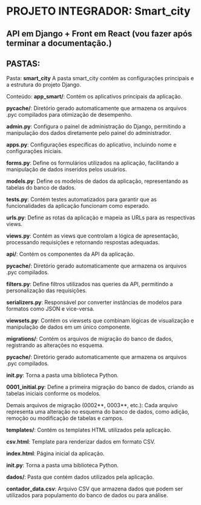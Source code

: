 # PROJETO INTEGRADOR: Smart_city

## API em Django + Front em React (vou fazer após terminar a documentação.)

## PASTAS:

Pasta: **smart_city**
    A pasta smart_city contém as configurações principais e a estrutura do projeto Django.


Conteúdo:
    **app_smart/**:
        Contém os aplicativos principais da aplicação.


**pycache/**:
    Diretório gerado automaticamente que armazena os arquivos .pyc compilados para otimização de desempenho.


**admin.py**:
    Configura o painel de administração do Django, permitindo a manipulação dos dados diretamente pelo painel do administrador.


**apps.py**:
    Configurações específicas do aplicativo, incluindo nome e configurações iniciais.


**forms.py**:
    Define os formulários utilizados na aplicação, facilitando a manipulação de dados inseridos pelos usuários.


**models.py**:
    Define os modelos de dados da aplicação, representando as tabelas do banco de dados.


**tests.py**:
    Contém testes automatizados para garantir que as funcionalidades da aplicação funcionam como esperado.


**urls.py**:
Define as rotas da aplicação e mapeia as URLs para as respectivas views.


**views.py**:
    Contém as views que controlam a lógica de apresentação, processando requisições e retornando respostas adequadas.


**api/**:
    Contém os componentes da API da aplicação.


**pycache/**:
    Diretório gerado automaticamente que armazena os arquivos .pyc compilados.


**filters.py**:
    Define filtros utilizados nas queries da API, permitindo a personalização das requisições.


**serializers.py**:
    Responsável por converter instâncias de modelos para formatos como JSON e vice-versa.


**viewsets.py**:
    Contém os viewsets que combinam lógicas de visualização e manipulação de dados em um único componente.


**migrations/**:
    Contém os arquivos de migração do banco de dados, registrando as alterações no esquema.


**pycache/**:
    Diretório gerado automaticamente que armazena os arquivos .pyc compilados.


**init.py**:
    Torna a pasta uma biblioteca Python.


**0001_initial.py**:
    Define a primeira migração do banco de dados, criando as tabelas iniciais conforme os modelos.


Demais arquivos de migração (0002*\*, 0003*\*, etc.):
    Cada arquivo representa uma alteração no esquema do banco de dados, como adição, remoção ou modificação de tabelas e campos.


**templates/**:
    Contém os templates HTML utilizados pela aplicação.


**csv.html**:
    Template para renderizar dados em formato CSV.


**index.html**:
    Página inicial da aplicação.


**init.py**:
    Torna a pasta uma biblioteca Python.


**dados/**:
    Pasta que contém dados utilizados pela aplicação.


**contador_data.csv**:
    Arquivo CSV que armazena dados que podem ser utilizados para populamento do banco de dados ou para análise.
